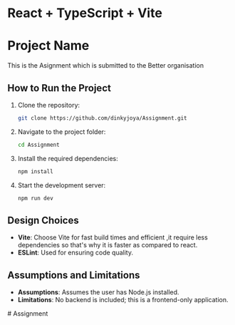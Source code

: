 # React + TypeScript + Vite

# Project Name
This is the Asignment which is submitted to the Better organisation

## How to Run the Project

1. Clone the repository:

    ```bash
    git clone https://github.com/dinkyjoya/Assignment.git
    ```

2. Navigate to the project folder:

    ```bash
    cd Assignment
    ```

3. Install the required dependencies:

    ```bash
    npm install
    ```

4. Start the development server:

    ```bash
    npm run dev
    ```

## Design Choices

- **Vite**: Choose Vite for fast build times and efficient ,it require less dependencies so that's why it is faster as compared to react.
- **ESLint**: Used for ensuring code quality.

## Assumptions and Limitations

- **Assumptions**: Assumes the user has Node.js installed.
- **Limitations**: No backend is included; this is a frontend-only application.

#   A s s i g n m e n t 
 
 
